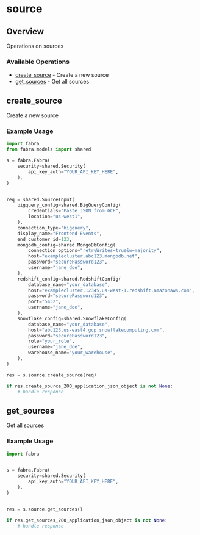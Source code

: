 # source

## Overview

Operations on sources

### Available Operations

* [create_source](#create_source) - Create a new source
* [get_sources](#get_sources) - Get all sources

## create_source

Create a new source

### Example Usage

```python
import fabra
from fabra.models import shared

s = fabra.Fabra(
    security=shared.Security(
        api_key_auth="YOUR_API_KEY_HERE",
    ),
)


req = shared.SourceInput(
    bigquery_config=shared.BigQueryConfig(
        credentials="Paste JSON from GCP",
        location="us-west1",
    ),
    connection_type="bigquery",
    display_name="Frontend Events",
    end_customer_id=123,
    mongodb_config=shared.MongoDbConfig(
        connection_options="retryWrites=true&w=majority",
        host="examplecluster.abc123.mongodb.net",
        password="securePassword123",
        username="jane_doe",
    ),
    redshift_config=shared.RedshiftConfig(
        database_name="your_database",
        host="examplecluster.12345.us-west-1.redshift.amazonaws.com",
        password="securePassword123",
        port="5432",
        username="jane_doe",
    ),
    snowflake_config=shared.SnowflakeConfig(
        database_name="your_database",
        host="abc123.us-east4.gcp.snowflakecomputing.com",
        password="securePassword123",
        role="your_role",
        username="jane_doe",
        warehouse_name="your_warehouse",
    ),
)

res = s.source.create_source(req)

if res.create_source_200_application_json_object is not None:
    # handle response
```

## get_sources

Get all sources

### Example Usage

```python
import fabra


s = fabra.Fabra(
    security=shared.Security(
        api_key_auth="YOUR_API_KEY_HERE",
    ),
)


res = s.source.get_sources()

if res.get_sources_200_application_json_object is not None:
    # handle response
```
